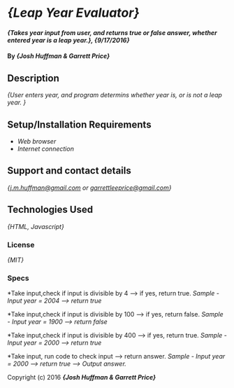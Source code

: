 # _{Leap Year Evaluator}_

#### _{Takes year input from user, and returns true or false answer, whether entered year is a leap year.}, {9/17/2016}_

#### By _**{Josh Huffman & Garrett Price}**_

## Description

_{User enters year, and program determins whether year is, or is not a leap year. }_

## Setup/Installation Requirements

* _Web browser_
* _Internet connection_


## Support and contact details

_{j.m.huffman@gmail.com or garrettleeprice@gmail.com}_

## Technologies Used

_{HTML, Javascript}_

### License

*{MIT}*


### Specs

*Take input,check if input is divisible by 4 --> if yes, return true.
_Sample - Input year = 2004 --> return true_

*Take input,check if input is divisible by 100 --> if yes, return false.
_Sample - Input year = 1900 --> return false_

*Take input,check if input is divisible by 400 --> if yes, return true.
_Sample - Input year = 2000 --> return true_

*Take input, run code to check input --> return answer.
_Sample - Input year = 2000 --> return true --> Output answer._






Copyright (c) 2016 **_{Josh Huffman & Garrett Price}_**
